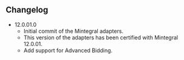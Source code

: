 ## Changelog
  * 12.0.01.0
    * Initial commit of the Mintegral adapters.
    * This version of the adapters has been certified with Mintegral 12.0.01.
    * Add support for Advanced Bidding.
